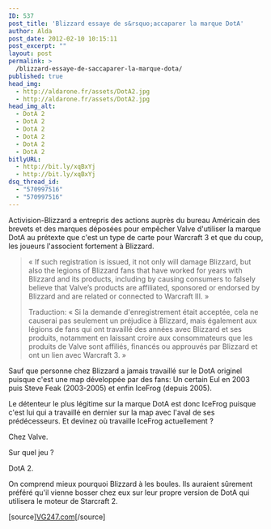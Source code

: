 ```yaml
---
ID: 537
post_title: 'Blizzard essaye de s&rsquo;accaparer la marque DotA'
author: Alda
post_date: 2012-02-10 10:15:11
post_excerpt: ""
layout: post
permalink: >
  /blizzard-essaye-de-saccaparer-la-marque-dota/
published: true
head_img:
  - http://aldarone.fr/assets/DotA2.jpg
  - http://aldarone.fr/assets/DotA2.jpg
head_img_alt:
  - DotA 2
  - DotA 2
  - DotA 2
  - DotA 2
  - DotA 2
  - DotA 2
bitlyURL:
  - http://bit.ly/xqBxYj
  - http://bit.ly/xqBxYj
dsq_thread_id:
  - "570997516"
  - "570997516"
---
```

Activision-Blizzard a entrepris des actions auprès du bureau Américain des brevets et des marques déposées pour empêcher Valve d'utiliser la marque DotA au prétexte que c'est un type de carte pour Warcraft 3 et que du coup, les joueurs l'associent fortement à Blizzard.

<blockquote><p>« If such registration is issued, it not only will damage Blizzard, but also the legions of Blizzard fans that have worked for years with Blizzard and its products, including by causing consumers to falsely believe that Valve’s products are affiliated, sponsored or endorsed by Blizzard and are related or connected to Warcraft III. »</p>
<p>Traduction: « Si la demande d'enregistrement était acceptée, cela ne causerai pas seulement un préjudice à Blizzard, mais également aux légions de fans qui ont travaillé des années avec Blizzard et ses produits, notamment en laissant croire aux consommateurs que les produits de Valve sont affiliés, financés ou approuvés par Blizzard et ont un lien avec Warcraft 3. »</p>
</blockquote>

Sauf que personne chez Blizzard a jamais travaillé sur le DotA originel puisque c'est une map développée par des fans: Un certain Eul en 2003 puis Steve Feak (2003-2005) et enfin IceFrog (depuis 2005).

Le détenteur le plus légitime sur la marque DotA est donc IceFrog puisque c'est lui qui a travaillé en dernier sur la map avec l'aval de ses prédécesseurs. Et devinez où travaille IceFrog actuellement ?

Chez Valve.

Sur quel jeu ?

DotA 2.

On comprend mieux pourquoi Blizzard à les boules. Ils auraient sûrement préféré qu'il vienne bosser chez eux sur leur propre version de DotA qui utilisera le moteur de Starcraft 2.

[source]<a href="http://www.vg247.com/2012/02/10/blizzard-appeals-valves-right-to-dota-2-trademark/">VG247.com</a>[/source]